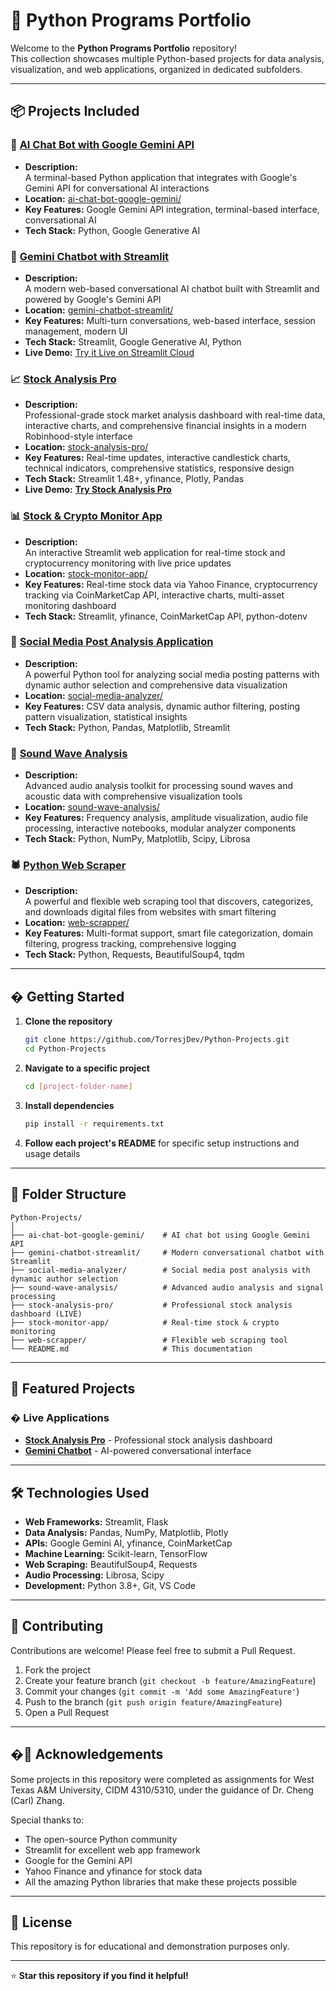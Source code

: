 # 🐍 Python Programs Portfolio

Welcome to the **Python Programs Portfolio** repository!  
This collection showcases multiple Python-based projects for data analysis, visualization, and web applications, organized in dedicated subfolders.

---

## 📦 Projects Included

### 🤖 [AI Chat Bot with Google Gemini API](https://github.com/TorresjDev/Python-Projects/tree/main/ai-chat-bot-google-gemini)

- **Description:**  
  A terminal-based Python application that integrates with Google's Gemini API for conversational AI interactions
- **Location:** [ai-chat-bot-google-gemini/](ai-chat-bot-google-gemini/)
- **Key Features:** Google Gemini API integration, terminal-based interface, conversational AI
- **Tech Stack:** Python, Google Generative AI

### 🤖 [Gemini Chatbot with Streamlit](https://github.com/TorresjDev/Python-Projects/tree/main/gemini-chatbot-streamlit)

- **Description:**  
  A modern web-based conversational AI chatbot built with Streamlit and powered by Google's Gemini API
- **Location:** [gemini-chatbot-streamlit/](gemini-chatbot-streamlit/)
- **Key Features:** Multi-turn conversations, web-based interface, session management, modern UI
- **Tech Stack:** Streamlit, Google Generative AI, Python
- **Live Demo:** [Try it Live on Streamlit Cloud](https://gemini-chatbot-app-btde8kwdrhhftiappiw9nky.streamlit.app/)

### 📈 [Stock Analysis Pro](https://github.com/TorresjDev/Python-Projects/tree/main/stock-analysis-pro)

- **Description:**  
  Professional-grade stock market analysis dashboard with real-time data, interactive charts, and comprehensive financial insights in a modern Robinhood-style interface
- **Location:** [stock-analysis-pro/](stock-analysis-pro/)
- **Key Features:** Real-time updates, interactive candlestick charts, technical indicators, comprehensive statistics, responsive design
- **Tech Stack:** Streamlit 1.48+, yfinance, Plotly, Pandas
- **Live Demo:** [**Try Stock Analysis Pro**](https://stock-analysis-pro.streamlit.app/)

### 📊 [Stock & Crypto Monitor App](https://github.com/TorresjDev/Python-Projects/tree/main/stock-monitor-app)

- **Description:**  
  An interactive Streamlit web application for real-time stock and cryptocurrency monitoring with live price updates
- **Location:** [stock-monitor-app/](stock-monitor-app/)
- **Key Features:** Real-time stock data via Yahoo Finance, cryptocurrency tracking via CoinMarketCap API, interactive charts, multi-asset monitoring dashboard
- **Tech Stack:** Streamlit, yfinance, CoinMarketCap API, python-dotenv

### 📱 [Social Media Post Analysis Application](https://github.com/TorresjDev/Python-Projects/tree/main/social-media-analyzer)

- **Description:**  
  A powerful Python tool for analyzing social media posting patterns with dynamic author selection and comprehensive data visualization
- **Location:** [social-media-analyzer/](social-media-analyzer/)
- **Key Features:** CSV data analysis, dynamic author filtering, posting pattern visualization, statistical insights
- **Tech Stack:** Python, Pandas, Matplotlib, Streamlit

### 🎵 [Sound Wave Analysis](https://github.com/TorresjDev/Python-Projects/tree/main/sound-wave-analysis)

- **Description:**  
  Advanced audio analysis toolkit for processing sound waves and acoustic data with comprehensive visualization tools
- **Location:** [sound-wave-analysis/](sound-wave-analysis/)
- **Key Features:** Frequency analysis, amplitude visualization, audio file processing, interactive notebooks, modular analyzer components
- **Tech Stack:** Python, NumPy, Matplotlib, Scipy, Librosa

### 🕷️ [Python Web Scraper](https://github.com/TorresjDev/Python-Projects/tree/main/web-scrapper)

- **Description:**  
  A powerful and flexible web scraping tool that discovers, categorizes, and downloads digital files from websites with smart filtering
- **Location:** [web-scrapper/](web-scrapper/)
- **Key Features:** Multi-format support, smart file categorization, domain filtering, progress tracking, comprehensive logging
- **Tech Stack:** Python, Requests, BeautifulSoup4, tqdm

---

## � Getting Started

1. **Clone the repository**
   ```bash
   git clone https://github.com/TorresjDev/Python-Projects.git
   cd Python-Projects
   ```
2. **Navigate to a specific project**
   ```bash
   cd [project-folder-name]
   ```
3. **Install dependencies**
   ```bash
   pip install -r requirements.txt
   ```
4. **Follow each project's README** for specific setup instructions and usage details

---

## 📂 Folder Structure

```
Python-Projects/
│
├── ai-chat-bot-google-gemini/    # AI chat bot using Google Gemini API
├── gemini-chatbot-streamlit/     # Modern conversational chatbot with Streamlit
├── social-media-analyzer/        # Social media post analysis with dynamic author selection
├── sound-wave-analysis/          # Advanced audio analysis and signal processing
├── stock-analysis-pro/           # Professional stock analysis dashboard (LIVE)
├── stock-monitor-app/            # Real-time stock & crypto monitoring
├── web-scrapper/                 # Flexible web scraping tool
└── README.md                     # This documentation
```

---

## 🌟 Featured Projects

### � Live Applications

- **[Stock Analysis Pro](https://stock-analysis-pro.streamlit.app/)** - Professional stock analysis dashboard
- **[Gemini Chatbot](https://gemini-chatbot-app-btde8kwdrhhftiappiw9nky.streamlit.app/)** - AI-powered conversational interface

---

## 🛠️ Technologies Used

- **Web Frameworks:** Streamlit, Flask
- **Data Analysis:** Pandas, NumPy, Matplotlib, Plotly
- **APIs:** Google Gemini AI, yfinance, CoinMarketCap
- **Machine Learning:** Scikit-learn, TensorFlow
- **Web Scraping:** BeautifulSoup4, Requests
- **Audio Processing:** Librosa, Scipy
- **Development:** Python 3.8+, Git, VS Code

---

## 🤝 Contributing

Contributions are welcome! Please feel free to submit a Pull Request.

1. Fork the project
2. Create your feature branch (`git checkout -b feature/AmazingFeature`)
3. Commit your changes (`git commit -m 'Add some AmazingFeature'`)
4. Push to the branch (`git push origin feature/AmazingFeature`)
5. Open a Pull Request

---

## �🙏 Acknowledgements

Some projects in this repository were completed as assignments for West Texas A&M University, CIDM 4310/5310, under the guidance of Dr. Cheng (Carl) Zhang.

Special thanks to:

- The open-source Python community
- Streamlit for excellent web app framework
- Google for the Gemini API
- Yahoo Finance and yfinance for stock data
- All the amazing Python libraries that make these projects possible

---

## 📝 License

This repository is for educational and demonstration purposes only.

---

⭐ **Star this repository if you find it helpful!**
